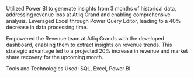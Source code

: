 Utilized Power BI to generate insights from 3 months of historical data, addressing revenue loss at Atliq Grand and enabling comprehensive analysis. Leveraged Excel through Power Query Editor, leading to a 40% decrease in data processing time.

Empowered the Revenue team at Atliq Grands with the developed dashboard, enabling them to extract insights on revenue trends. This strategic advantage led to a projected 20% increase in revenue and market share recovery for the upcoming month. 


Tools and Technologies Used: SQL, Excel, Power Bl.
